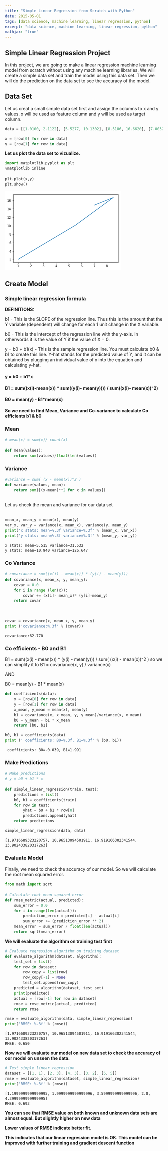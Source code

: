 ```yaml
---
title: "Simple Linear Regression from Scratch with Python"
date: 2015-05-01
tags: [data science, machine learning, linear regression, python]
excerpt: "data science, machine learning, linear regression, python"
mathjax: "true"
---
```


## Simple Linear Regression Project

In this project, we are going to make a linear regression machine learning model from scratch without using any machine learning libraries. We will create a simple data set and train the model using this data set. Then we will do the prediction on the data set to see the accuracy of the model.

## Data Set

Let us creat a small simple data set first and assign the columns to x and y values. x will be used as feature column and y will be used as target column.


```python
data = [[1.0100, 2.1122], [5.5277, 10.1302], [8.5186, 16.6620], [7.0032,14.8540]]
```


```python
x = [row[0] for row in data]
y = [row[1] for row in data]
```

**Let us plot the data set to vizualize.**


```python
import matplotlib.pyplot as plt
%matplotlib inline

plt.plot(x,y)
plt.show()
```


![png](Simple_Linear_Regression_files/Simple_Linear_Regression_6_0.png)


## Create Model

### Simple linear regression formula

**DEFINITIONS:**

b1 - This is the SLOPE of the regression line. Thus this is the amount that the Y variable (dependent) will change for each 1 unit change in the X variable.

b0 - This is the intercept of the regression line with the y-axis. In otherwords it is the value of Y if the value of X = 0.

y = b0 + b1(x) - This is the sample regression line. You must calculate b0 & b1 to create this line. Y-hat stands for the predicted value of Y, and it can be obtained by plugging an individual value of x into the equation and calculating y-hat.

#### y = b0 + b1*x
#### B1 = sum((x(i)-mean(x)) * sum((y(i)- mean(y)))) / sum((x(i)- mean(x))^2)
#### B0 = mean(y) - B1*mean(x)

**So we need to find Mean, Variance and Co-variance to calculate Co efficients b1 & b0**

### Mean


```python
# mean(x) = sum(x)/ count(x)

def mean(values):
    return sum(values)/float(len(values))
```

### Variance


```python
#variance = sum( (x - mean(x))^2 )
def variance(values, mean):
    return sum([(x-mean)**2 for x in values])
    
```

Let us check the mean and variance for our data set


```python

mean_x, mean_y = mean(x), mean(y)
var_x, var_y = variance(x, mean_x), variance(y, mean_y)
print('x stats: mean=%.3f variance=%.3f' % (mean_x, var_x))
print('y stats: mean=%.3f variance=%.3f' % (mean_y, var_y))

```

    x stats: mean=5.515 variance=31.532
    y stats: mean=10.940 variance=126.647


### Co Variance


```python
# covariance = sum((x(i) - mean(x)) * (y(i) - mean(y)))
def covariance(x, mean_x, y, mean_y):
    covar = 0.0
    for i in range (len(x)):
        covar += (x[i]- mean_x)* (y[i]-mean_y)
    return covar              
               
    
```


```python
covar = covariance(x, mean_x, y, mean_y)
print ('covariance:%.3f' % (covar))
```

    covariance:62.770


### Co efficients - B0 and B1

 B1 = sum((x(i) - mean(x)) * (y(i) - mean(y))) / sum( (x(i) - mean(x))^2 )
 so we can simplify it to
 B1 = covariance(x, y) / variance(x)

AND

B0 = mean(y) - B1 * mean(x)



```python
def coefficients(data):
    x = [row[0] for row in data]
    y = [row[1] for row in data]
    x_mean, y_mean = mean(x), mean(y)
    b1 = covariance(x, x_mean, y, y_mean)/variance(x, x_mean)
    b0 = y_mean - b1 * x_mean    
    return [b0, b1]
```


```python
b0, b1 = coefficients(data)
print (' coefficients: B0=%.3f, B1=%.3f' % (b0, b1))
```

     coefficients: B0=-0.039, B1=1.991


### Make Predictions


```python
# Make predictions
# y = b0 + b1 * x

def simple_linear_regression(train, test):
    predictions = list()
    b0, b1 = coefficients(train)
    for row in test:
        yhat = b0 + b1 * row[0]
        predictions.append(yhat)
    return predictions


```


```python
simple_linear_regression(data, data)
```




    [1.9716689323220757, 10.96513094501911, 16.919166302341544, 13.902433820317263]



### Evaluate Model

Finally, we need to check the accuracy of our model. So we will calculate the root mean squared error.


```python
from math import sqrt

# Calculate root mean squared error
def rmse_metric(actual, predicted):
    sum_error = 0.0
    for i in range(len(actual)):
        prediction_error = predicted[i] - actual[i]
        sum_error += (prediction_error ** 2)
    mean_error = sum_error / float(len(actual))
    return sqrt(mean_error)


```

**We will evaluate the algorithm on training test first**


```python
# Evaluate regression algorithm on training dataset
def evaluate_algorithm(dataset, algorithm):
    test_set = list()
    for row in dataset:
        row_copy = list(row)
        row_copy[-1] = None
        test_set.append(row_copy)
    predicted = algorithm(dataset, test_set)
    print(predicted)
    actual = [row[-1] for row in dataset]
    rmse = rmse_metric(actual, predicted)
    return rmse
```


```python
rmse = evaluate_algorithm(data, simple_linear_regression)
print('RMSE: %.3f' % (rmse))
```

    [1.9716689323220757, 10.96513094501911, 16.919166302341544, 13.902433820317263]
    RMSE: 0.650


**Now we will evaluate our model on new data set to check the accuracy of our model on unseen the data.**


```python
# Test simple linear regression
dataset = [[1, 1], [2, 3], [4, 3], [3, 2], [5, 5]]
rmse = evaluate_algorithm(dataset, simple_linear_regression)
print('RMSE: %.3f' % (rmse))
```

    [1.1999999999999995, 1.9999999999999996, 3.5999999999999996, 2.8, 4.3999999999999995]
    RMSE: 0.693


**You can see that RMSE value on both known and unknown data sets are almost equal. But slightly higher on new data** 

**Lower values of RMSE indicate better fit.**

**This indicates that our linear regression model is OK. This model can be improved with further training and gradient descent function**


```python

```
